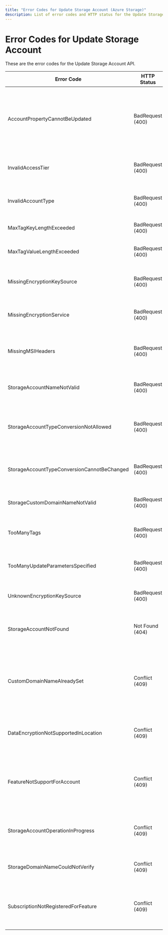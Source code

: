 ```yaml
---
title: "Error Codes for Update Storage Account (Azure Storage)"
description: List of error codes and HTTP status for the Update Storage Account API.
---
```

# Error Codes for Update Storage Account

These are the error codes for the Update Storage Account API.

| Error Code                                  | HTTP Status      | Description                                                                                   |
|---------------------------------------------|------------------|-----------------------------------------------------------------------------------------------|
| AccountPropertyCannotBeUpdated              | BadRequest (400) | A property that cannot be updated for the storage account was specified in the PATCH request. |
| InvalidAccessTier                           | BadRequest (400) | The access tier is not allowed for this account kind.                                         |
| InvalidAccountType                          | BadRequest (400) | The specified Account type is invalid.                                                        |
| MaxTagKeyLengthExceeded                     | BadRequest (400) | A key given in the tags is too long.                                                          |
| MaxTagValueLengthExceeded                   | BadRequest (400) | A value given in the tags is too long.                                                        |
| MissingEncryptionKeySource                  | BadRequest (400) | Encryption KeySource is missing from the request.                                             |
| MissingEncryptionService                    | BadRequest (400) | Encryption Service is missing from the request.                                               |
| MissingMSIHeaders                           | BadRequest (400) | Managed Service Identity (MSI) is not set for this account.                                   |
| StorageAccountNameNotValid                  | BadRequest (400) | The specified account name is not valid.                                                      |
| StorageAccountTypeConversionNotAllowed      | BadRequest (400) | The storage account does not support account type conversion                                  |
| StorageAccountTypeConversionCannotBeChanged | BadRequest (400) | The storage account does not support SKU conversion.                                          |
| StorageCustomDomainNameNotValid             | BadRequest (400) | The domain name specified is not valid.                                                       |
| TooManyTags                                 | BadRequest (400) | Too many tags are specified for the storage account.                                          |
| TooManyUpdateParametersSpecified            | BadRequest (400) | Attempting to update multiple account properties                                              |
| UnknownEncryptionKeySource                  | BadRequest (400) | Encryption KeySource given is unknown.                                                        |
| StorageAccountNotFound                      | Not Found (404)  | The specified storage account does not exist.                                                 |
| CustomDomainNameAlreadySet                  | Conflict (409)   | Custom domain is already set. Current value must be unregistered before setting a new value.  |
| DataEncryptionNotSupportedInLocation        | Conflict (409)   | Data Encryption is not supported in the Location.                                             |
| FeatureNotSupportForAccount                 | Conflict (409)   | A Feature is not supported for the account because its creation time is too old.              |
| StorageAccountOperationInProgress           | Conflict (409)   | An operation for the storage account is in progress.                                          |
| StorageDomainNameCouldNotVerify             | Conflict (409)   | The custom domain name could not be verified.                                                 |
| SubscriptionNotRegisteredForFeature         | Conflict (409)   | The subscription is not registered for the required feature.                                  |